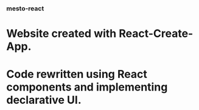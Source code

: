 ### mesto-react
# Website created with React-Create-App.
# Code rewritten using React components and implementing declarative UI.
